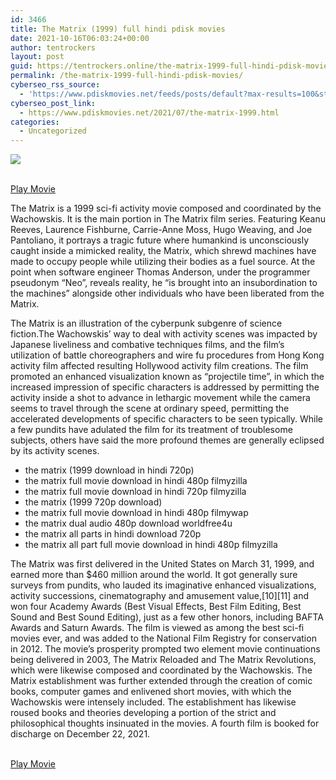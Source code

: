 ```yaml
---
id: 3466
title: The Matrix (1999) full hindi pdisk movies
date: 2021-10-16T06:03:24+00:00
author: tentrockers
layout: post
guid: https://tentrockers.online/the-matrix-1999-full-hindi-pdisk-movies/
permalink: /the-matrix-1999-full-hindi-pdisk-movies/
cyberseo_rss_source:
  - 'https://www.pdiskmovies.net/feeds/posts/default?max-results=100&start-index=1201'
cyberseo_post_link:
  - https://www.pdiskmovies.net/2021/07/the-matrix-1999.html
categories:
  - Uncategorized
---
```

<div>
  <img src="https://1.bp.blogspot.com/-2sjJFIPLBIE/YO1HoHrYvEI/AAAAAAAAY1E/rtK0f0FpGLIUe-EVLgXlWIfFJ18RLoQqgCLcBGAsYHQ/w640-h302/The-Matrix-1999-Movie-Poster.jpg" class="ff-og-image-inserted" />
</div>

<a href="https://kuklink.com/1/bnYyZ2ExMDAxNWVl" onclick="window.open('https://kuklink.com/1/bnYyZ2ExMDAxNWVl','popup','width=600,height=600'); return false;" target="popup" rel="noopener"><br /> Play Movie<br /> </a>

<span>The Matrix is a 1999 sci-fi activity movie composed and coordinated by the Wachowskis. It is the main portion in The Matrix film series. Featuring Keanu Reeves, Laurence Fishburne, Carrie-Anne Moss, Hugo Weaving, and Joe Pantoliano, it portrays a tragic future where humankind is unconsciously caught inside a mimicked reality, the Matrix, which shrewd machines have made to occupy people while utilizing their bodies as a fuel source. At the point when software engineer Thomas Anderson, under the programmer pseudonym &#8220;Neo&#8221;, reveals reality, he &#8220;is brought into an insubordination to the machines&#8221; alongside other individuals who have been liberated from the Matrix. </span>

The Matrix is an illustration of the cyberpunk subgenre of science fiction.The Wachowskis&#8217; way to deal with activity scenes was impacted by Japanese liveliness and combative techniques films, and the film&#8217;s utilization of battle choreographers and wire fu procedures from Hong Kong activity film affected resulting Hollywood activity film creations. The film promoted an enhanced visualization known as &#8220;projectile time&#8221;, in which the increased impression of specific characters is addressed by permitting the activity inside a shot to advance in lethargic movement while the camera seems to travel through the scene at ordinary speed, permitting the accelerated developments of specific characters to be seen typically. While a few pundits have adulated the film for its treatment of troublesome subjects, others have said the more profound themes are generally eclipsed by its activity scenes. 

  * <span>the matrix (1999 download in hindi 720p)</span>
  * <span>the matrix full movie download in hindi 480p filmyzilla</span>
  * <span>the matrix full movie download in hindi 720p filmyzilla</span>
  * <span>the matrix (1999 720p download)</span>
  * <span>the matrix full movie download in hindi 480p filmywap</span>
  * <span>the matrix dual audio 480p download worldfree4u</span>
  * <span>the matrix all parts in hindi download 720p</span>
  * <span>the matrix all part full movie download in hindi 480p filmyzilla</span>

The Matrix was first delivered in the United States on March 31, 1999, and earned more than $460 million around the world. It got generally sure surveys from pundits, who lauded its imaginative enhanced visualizations, activity successions, cinematography and amusement value,\[10\]\[11\] and won four Academy Awards (Best Visual Effects, Best Film Editing, Best Sound and Best Sound Editing), just as a few other honors, including BAFTA Awards and Saturn Awards. The film is viewed as among the best sci-fi movies ever, and was added to the National Film Registry for conservation in 2012. The movie&#8217;s prosperity prompted two element movie continuations being delivered in 2003, The Matrix Reloaded and The Matrix Revolutions, which were likewise composed and coordinated by the Wachowskis. The Matrix establishment was further extended through the creation of comic books, computer games and enlivened short movies, with which the Wachowskis were intensely included. The establishment has likewise roused books and theories developing a portion of the strict and philosophical thoughts insinuated in the movies. A fourth film is booked for discharge on December 22, 2021.

<a href="https://kuklink.com/1/bnYyZ2ExMDAxNWVl" onclick="window.open('https://kuklink.com/1/bnYyZ2ExMDAxNWVl','popup','width=600,height=600'); return false;" target="popup" rel="noopener"><br /> Play Movie<br /> </a>